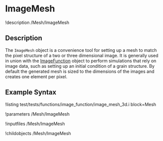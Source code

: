 # ImageMesh
!description /Mesh/ImageMesh

## Description
The `ImageMesh` object is a convenience tool for setting up a mesh to match the pixel structure of a two or three
dimensional image. It is generally used in union with the [ImageFunction](framework/ImageFunction.md) object to
perform simulations that rely on image data, such as setting up an initial condition of a grain structure. By default
the generated mesh is sized to the dimensions of the images and creates one element per pixel.

## Example Syntax
!listing test/tests/functions/image_function/image_mesh_3d.i block=Mesh

!parameters /Mesh/ImageMesh

!inputfiles /Mesh/ImageMesh

!childobjects /Mesh/ImageMesh
